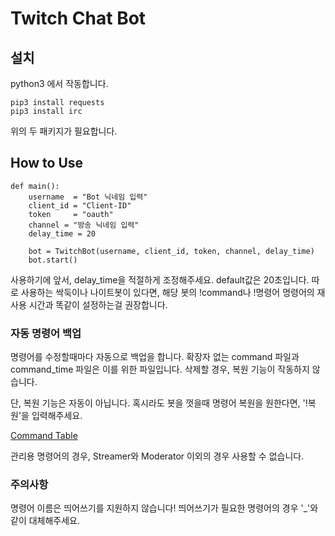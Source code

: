 # Twitch Chat Bot

## 설치

python3 에서 작동합니다.

    pip3 install requests
    pip3 install irc

위의 두 패키지가 필요합니다.

## How to Use

    def main():
        username  = "Bot 닉네임 입력"
        client_id = "Client-ID"
        token     = "oauth"
        channel = "방송 닉네임 입력"
        delay_time = 20
    
        bot = TwitchBot(username, client_id, token, channel, delay_time)
        bot.start()

사용하기에 앞서, delay_time을 적절하게 조정해주세요. default값은 20초입니다. 따로 사용하는 싹둑이나 나이트봇이 있다면, 해당 봇의 !command나 !명령어 명령어의 재사용 시간과 똑같이 설정하는걸 권장합니다.

### 자동 명령어 백업

명령어를 수정할때마다 자동으로 백업을 합니다. 확장자 없는 command 파일과 command_time 파일은 이를 위한 파일입니다. 삭제할 경우, 복원 기능이 작동하지 않습니다.

단, 복원 기능은 자동이 아닙니다. 혹시라도 봇을 껏을때 명령어 복원을 원한다면, '!복원'을 입력해주세요.

[Command Table](https://www.notion.so/04b2c750e7f14f6895d1c717f8ccbde1)

관리용 명령어의 경우, Streamer와 Moderator 이외의 경우 사용할 수 없습니다.

### 주의사항

명령어 이름은 띄어쓰기를 지원하지 않습니다! 띄어쓰기가 필요한 명령어의 경우 '_'와 같이 대체해주세요.
